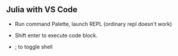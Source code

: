 ## Julia with VS Code ##

*   Run command Palette, launch REPL  (ordinary repl doesn't work) 

*   Shift enter to execute code block.

*   ; to toggle shell



